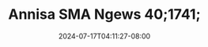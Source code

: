 --- 
title: "Annisa SMA Ngews 40;1741;"
description: "streaming bokep Annisa SMA Ngews 40;1741; twitter durasi panjang  "
date: 2024-07-17T04:11:27-08:00
file_code: "mxoyt48knnto"
draft: false
cover: "fhgbk3s9e8nxern3.jpg"
tags: ["Annisa", "SMA", "Ngews", "bokep-indo", "bokep-viral", "bokep-ig"]
length: 281
fld_id: "1483852"
foldername: "Annisa Sma"
categories: ["Annisa Sma"]
views: 25
---